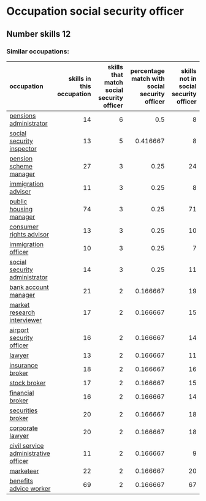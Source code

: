 # Occupation social security officer
## Number skills 12
### Similar occupations:
| occupation                                                                      |   skills in this occupation |   skills that match social security officer |   percentage match with social security officer |   skills not in social security officer |
|:--------------------------------------------------------------------------------|----------------------------:|--------------------------------------------:|------------------------------------------------:|----------------------------------------:|
| [pensions administrator](pensions_administrator.md)                             |                          14 |                                           6 |                                        0.5      |                                       8 |
| [social security inspector](social_security_inspector.md)                       |                          13 |                                           5 |                                        0.416667 |                                       8 |
| [pension scheme manager](pension_scheme_manager.md)                             |                          27 |                                           3 |                                        0.25     |                                      24 |
| [immigration adviser](immigration_adviser.md)                                   |                          11 |                                           3 |                                        0.25     |                                       8 |
| [public housing manager](public_housing_manager.md)                             |                          74 |                                           3 |                                        0.25     |                                      71 |
| [consumer rights advisor](consumer_rights_advisor.md)                           |                          13 |                                           3 |                                        0.25     |                                      10 |
| [immigration officer](immigration_officer.md)                                   |                          10 |                                           3 |                                        0.25     |                                       7 |
| [social security administrator](social_security_administrator.md)               |                          14 |                                           3 |                                        0.25     |                                      11 |
| [bank account manager](bank_account_manager.md)                                 |                          21 |                                           2 |                                        0.166667 |                                      19 |
| [market research interviewer](market_research_interviewer.md)                   |                          17 |                                           2 |                                        0.166667 |                                      15 |
| [airport security officer](airport_security_officer.md)                         |                          16 |                                           2 |                                        0.166667 |                                      14 |
| [lawyer](lawyer.md)                                                             |                          13 |                                           2 |                                        0.166667 |                                      11 |
| [insurance broker](insurance_broker.md)                                         |                          18 |                                           2 |                                        0.166667 |                                      16 |
| [stock broker](stock_broker.md)                                                 |                          17 |                                           2 |                                        0.166667 |                                      15 |
| [financial broker](financial_broker.md)                                         |                          16 |                                           2 |                                        0.166667 |                                      14 |
| [securities broker](securities_broker.md)                                       |                          20 |                                           2 |                                        0.166667 |                                      18 |
| [corporate lawyer](corporate_lawyer.md)                                         |                          20 |                                           2 |                                        0.166667 |                                      18 |
| [civil service administrative officer](civil_service_administrative_officer.md) |                          11 |                                           2 |                                        0.166667 |                                       9 |
| [marketeer](marketeer.md)                                                       |                          22 |                                           2 |                                        0.166667 |                                      20 |
| [benefits advice worker](benefits_advice_worker.md)                             |                          69 |                                           2 |                                        0.166667 |                                      67 |
